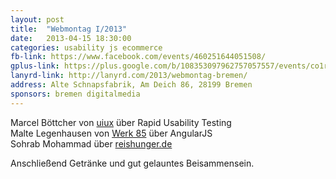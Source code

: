 ```yaml
---
layout: post
title:  "Webmontag I/2013"
date:   2013-04-15 18:30:00
categories: usability js ecommerce
fb-link: https://www.facebook.com/events/460251644051508/
gplus-link: https://plus.google.com/b/108353097962757057557/events/co1rrfjo069ut3t4akcmoudcag8
lanyrd-link: http://lanyrd.com/2013/webmontag-bremen/
address: Alte Schnapsfabrik, Am Deich 86, 28199 Bremen
sponsors: bremen digitalmedia
---
```


Marcel Böttcher von [uiux](http://uiux.de) über Rapid Usability Testing  
Malte Legenhausen von [Werk 85](http://www.werk85.de/) über AngularJS  
Sohrab Mohammad über [reishunger.de](http://reishunger.de)  

Anschließend Getränke und gut gelauntes Beisammensein.